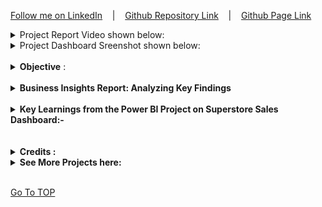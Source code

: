 [Follow me on LinkedIn](https://www.linkedin.com/in/abhishekmishra3/) &nbsp;&nbsp; | &nbsp;&nbsp; [Github Repository Link](https://github.com/abhishekmishra8/Power-BI-Project-Superstore-Sales-Dashboard) &nbsp;&nbsp; | &nbsp;&nbsp; [Github Page Link](https://abhishekmishra8.github.io/Power-BI-Project-Superstore-Sales-Dashboard/)<br>

<details><summary>Project Report Video shown below:</summary>
<video width="650" height="360" controls autoplay muted loop>
<source src="Files/Images/Dashboard Video.mp4" type="video/mp4">
click the Github Page Link to see the video
</video> </details>
<details><summary>Project Dashboard Sreenshot shown below:</summary>  
<img src="Files/Images/Sales Dashboard Superstore.JPG" width="400" height="250" /> &nbsp;&nbsp; <img src="Files/Images/Dashboard Forecast.JPG" width="400" height="250" /></details>  <br>

<details><summary> <b>Objective</b> :</summary>  To contribute to the success of a business by utilizing techniques, specifically focusing on time series analysis, to provide valuable insights and accurate sales forecasting.<br>
- Dashboard Creation<br>
- Data Analysis<br>
- Sales Forecasting<br>
- Actionable Insights and Recommendations<br>
</details><br>

<details><summary><strong>Business Insights Report: Analyzing Key Findings</strong></summary>
<br>

<b>Executive Summary:</b> <br>
This report presents a comprehensive analysis of key findings derived from our business data. By examining payment modes, regions, customer segments, sales performance, profitability, shipping modes, product categories, sales forecast, and state-wise sales, we have gained valuable insights that can guide our business decisions and strategies. These findings shed light on customer preferences, market dynamics, and areas of opportunity. By leveraging these insights, we can optimize our operations, drive sales growth, and enhance profitability.<br><br>

<b>Payment Mode Analysis:</b><br>
Cash on Delivery (COD) emerged as the most popular payment mode, accounting for 42.62% of the total sum of sales. This finding suggests that a significant portion of our customer base prefers the convenience and trust associated with paying upon delivery. We should ensure a seamless COD process while exploring incentives to encourage customers to adopt online or card-based payments, which can streamline operations and reduce cash-handling risks.<br><br>

<b>Regional Analysis:</b><br>
The West region stood out with the highest sum of sales, accounting for 33.37% of the total. This dominance presents an opportunity to allocate additional resources for marketing and promotional activities tailored to this region. By understanding customer preferences and establishing strong local partnerships, we can enhance brand visibility and engage effectively with the West region's market.<br><br>

<b>Segment Analysis:</b><br>
The Consumer segment was the top contributor to sales, accounting for 48.09% of the total sum. To capitalize on this segment's potential, we should implement personalized marketing campaigns, loyalty programs, and customer retention initiatives. Understanding consumer preferences and delivering exceptional customer service will be key to strengthening our position in this segment.<br><br>

<b>Sales Analysis:</b><br>
Sales in 2020 surpassed those in 2019, indicating positive growth. December was a critical month, contributing 10.61% of the total sum of sales in 2020. We should leverage the holiday season by designing targeted marketing campaigns, offering exclusive promotions, and optimizing inventory management. Providing excellent customer service during this peak period will enhance customer satisfaction and drive repeat business.<br><br>

<b>Profit Analysis:</b><br>
Profitability in 2020 outperformed 2019, with December 2019 and March 2020 being notable months. By analyzing these divergences, we can identify the underlying factors and develop strategies to optimize profitability. Factors such as seasonality, market conditions, costs, pricing, and customer behavior should be carefully evaluated to mitigate risks and improve profitability throughout the year.<br><br>

<b>Shipping Mode Analysis:</b><br>
Standard Class emerged as the most preferred shipping mode, accounting for 58.27% of the total sum of sales. Understanding customer preferences for different shipping modes will help optimize logistics and improve customer satisfaction. Balancing efficiency and cost-effectiveness while meeting customer expectations should be a priority across all shipping modes.<br><br>

<b>Product Category Analysis:</b><br>
Office Supplies led in sales, followed by Technology and Furniture. Office Supplies accounted for 41.11% of the total sum of sales, highlighting its popularity. By understanding the demand and preferences for each category, we can optimize product offerings, pricing strategies, and marketing campaigns to maximize sales and profitability.<br><br>

<b>Sales Forecast Analysis:</b><br>
Sales exhibited a significant upward trend, with a 3,924.22% increase between January 1, 2019, and December 31, 2020. Recognizing this trend and understanding the factors driving it, such as promotions or market demand, will allow us to allocate resources effectively and capitalize on future growth opportunities.<br><br>

<b>State-wise Sales Analysis:</b><br>
California dominated sales, with the highest sum, accounting for 30.92% of the total. Analyzing sales performance across states helps us identify potential growth areas, target marketing efforts, and tailor strategies to local market conditions.<br><br>

<b>Conclusion:</b><br>
The findings presented in this report provide valuable insights into various aspects of our business. By analyzing payment modes, regions, customer segments, sales performance, profitability, shipping modes, product categories, sales forecasts, and state-wise sales, we can make informed decisions and formulate strategies to optimize operations, drive growth, and enhance profitability. It is crucial to continue monitoring these metrics, conduct further analysis, and adapt our strategies based on evolving customer preferences and market dynamics. By leveraging these insights effectively, we can stay ahead of the competition and deliver exceptional value to our customers.
</details><br>



<details><summary><strong>Key Learnings from the Power BI Project on Superstore Sales Dashboard:-</strong></summary><br>

1. Data Import: Importing CSV files into Power BI and connecting them to create a dataset for analysis.<br><br>

2. Data Transformation: Using Power Query to clean and prepare the data. This involves removing unnecessary columns and ensuring proper data types for accurate analysis.<br><br>

3. Visual Customization: Changing the canvas background to enhance the overall look and feel of the dashboard.<br><br>

4. Clustered Bar Chart: Creating clustered bar charts to visualize sales by category, subcategory, and ship mode. This allows for easy comparison and identification of trends.<br>
<img src="Files/Images/Filter of Top 3 Sales by Sub Category Bar Chart.JPG" width="350" height="450" /><br><br>

5. Stacked Area Chart: to compare sales and profit year over year. Analyzing monthly sales and profit trends provides insights into performance patterns.<br>
<img src="Files/Images/Area Chart Sales Profit Insight YoY.JPG" width="600" height="350" /><br><br>

6. Map Visualization: Displaying state-wise sales and profit using a map. <br>
- To Enable value on Map follow the steps. File -> Options & Settings -> Options -> Security -> tick 'Use Map and Filled Map Visuals'.  
<img src="Files/Images/Map Value Enable Setting.JPG" width="400" height="400" /><br><br>

7. Donut Chart: to showcase sales by segment, payment mode, and region.<br><br>

8. Slicer: to filer the report by region.<br><br>

9. Display the KPIs using Card.<br> Sum of Sales, Profit, Quantity, Average Delivery Time ( Create New column Step 10)<br><br>

10. Add new Column. This helps analyze the efficiency of order processing and delivery.<br> AvgDeliveryTime = DATEDIFF('SuperStore_Sales_Dataset'[Order Date],'SuperStore_Sales_Dataset'[Ship Date],DAY) <br><br>

11. Sales Forecast: Adding a new page to showcase sales forecast using a line chart visual. This allows users to analyze and predict future sales trends based on historical data.<br><br>

Through these key steps, the Superstore Sales Dashboard in Power BI enables users to gain valuable insights, identify trends, and make data-driven decisions to optimize sales performance and improve overall business outcomes.  
</details>  <br><br>

<details><summary><strong>Credits :</strong></summary>

Thank you Rishabh Mishra for the guidance.<br>

<a href="https://www.youtube.com/watch?v=fZn83JRt4Nk&t=560s">Guided Project Youtube Video Click Here</a>
</details>

<details><summary><strong>See More Projects here:</strong></summary>

1. <a href="https://abhishekmishra8.github.io/Power-BI-Project-Bank-Domain/">Bank Domain Dashboard</a> <br>
2. <a href="https://abhishekmishra8.github.io/PowerBI_Project_HR_Employees/">HR Employees Dashboard</a>

</details>
<br>

[Go To TOP](#TOP)
